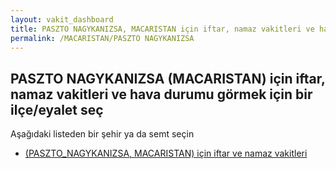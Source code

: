 ```yaml
---
layout: vakit_dashboard
title: PASZTO NAGYKANIZSA, MACARISTAN için iftar, namaz vakitleri ve hava durumu - ilçe/eyalet seç
permalink: /MACARISTAN/PASZTO NAGYKANIZSA
---
```


## PASZTO NAGYKANIZSA (MACARISTAN) için iftar, namaz vakitleri ve hava durumu  görmek için bir ilçe/eyalet seç

Aşağıdaki listeden bir şehir ya da semt seçin

* [ (PASZTO_NAGYKANIZSA, MACARISTAN) için iftar ve namaz vakitleri](/MACARISTAN/PASZTO_NAGYKANIZSA/)

<script type="text/javascript">
  var GLOBAL_COUNTRY = 'MACARISTAN';
  var GLOBAL_CITY = 'PASZTO NAGYKANIZSA';
  var GLOBAL_STATE = 'PASZTO NAGYKANIZSA';
</script>
